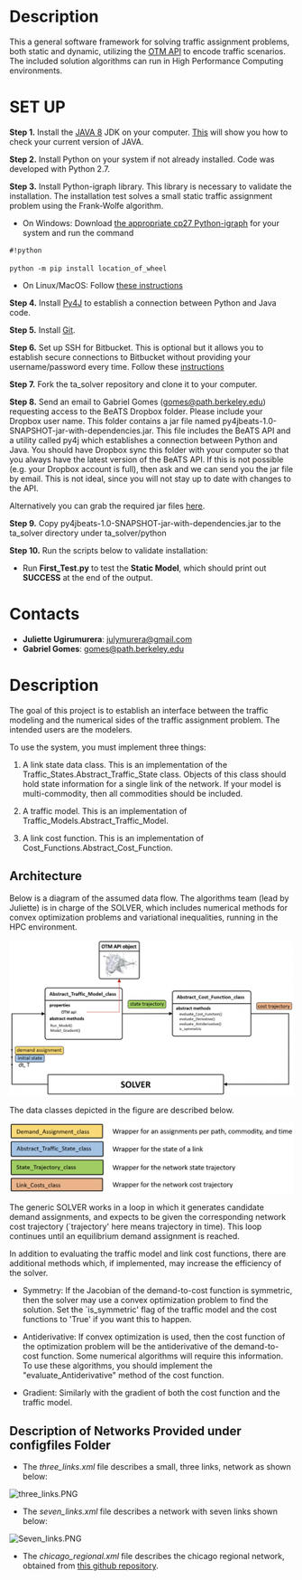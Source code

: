 # Description #
This a general software framework for solving traffic assignment problems, both static and dynamic, utilizing the [OTM API](https://github.com/ggomes/otm-sim) to encode traffic scenarios. 
The included solution algorithms can run in High Performance Computing environments.

# SET UP #

**Step 1.** Install the [JAVA 8](http://www.oracle.com/technetwork/java/javase/downloads/index.html) JDK on your computer.
[This](https://www.java.com/en/download/help/version_manual.xml) will show you how to check your current version of JAVA.

**Step 2.** Install Python on your system if not already installed. Code was developed with Python 2.7.

**Step 3.** Install Python-igraph library. This library is necessary to validate the installation. The installation test solves a small static traffic assignment problem using the Frank-Wolfe algorithm.

* On Windows: Download [the appropriate cp27 Python-igraph](http://www.lfd.uci.edu/~gohlke/pythonlibs/#python-igraph) for your system and run the command 

```
#!python

python -m pip install location_of_wheel

```

* On Linux/MacOS: Follow [these instructions](http://igraph.org/python/#pyinstallosx)

**Step 4.** Install [Py4J](https://www.py4j.org/install.html) to establish a connection between Python and Java code.


**Step 5.** Install [Git](https://git-scm.com/book/en/v2/Getting-Started-Installing-Git).

**Step 6.** Set up SSH for Bitbucket. This is optional but it allows you to establish secure connections to Bitbucket without providing your username/password every time. Follow these [instructions](https://confluence.atlassian.com/bitbucket/set-up-ssh-for-git-728138079.html)

**Step 7.** Fork the ta_solver repository and clone it to your computer.

**Step 8.** Send an email to Gabriel Gomes (gomes@path.berkeley.edu) requesting access to the BeATS Dropbox folder. Please include your Dropbox user name. This folder contains a jar file named py4jbeats-1.0-SNAPSHOT-jar-with-dependencies.jar. This file includes the BeATS API and a utility called py4j which establishes a connection between Python and Java. You should have Dropbox sync this folder with your computer so that you always have the latest version of the BeATS API. If this is not possible (e.g. your Dropbox account is full), then ask and we can send you the jar file by email. This is not ideal, since you will not stay up to date with changes to the API. 

Alternatively you can grab the required jar files [here](https://gcgomes.bitbucket.io/).

**Step 9.** Copy py4jbeats-1.0-SNAPSHOT-jar-with-dependencies.jar to the ta_solver directory under ta_solver/python

**Step 10.** Run the scripts below to validate installation:

* Run **First_Test.py** to test the **Static Model**, which should print out **SUCCESS** at the end of the output.


# Contacts #

* **Juliette Ugirumurera**: julymurera@gmail.com
* **Gabriel Gomes**: gomes@path.berkeley.edu

# Description #

The goal of this project is to establish an interface between the traffic modeling and the numerical sides of the traffic assignment problem. The intended users are the modelers. 

To use the system, you must implement three things:

1. A link state data class. This is an implementation of the Traffic_States.Abstract_Traffic_State class. Objects of this class should hold state information for a single link of the network. If your model is multi-commodity, then all commodities should be included. 

2. A traffic model. This is an implementation of Traffic_Models.Abstract_Traffic_Model. 

3. A link cost function. This is an implementation of Cost_Functions.Abstract_Cost_Function. 

## Architecture ##

Below is a diagram of the assumed data flow. The algorithms team (lead by Juliette) is in charge of the SOLVER, which includes numerical methods for convex optimization problems and variational inequalities, running in the HPC environment. 

![Picture1.png](https://github.com/ugirumurera/TA_solver/blob/master/Software_Architecture.png)


The data classes depicted in the figure are described below. 

![Picture2.png](https://github.com/ugirumurera/TA_solver/blob/master/Data_Classes.png)

The generic SOLVER works in a loop in which it generates candidate demand assignments, and expects to be given the corresponding network cost trajectory (`trajectory' here means trajectory in time). This loop continues until an equilibrium demand assignment is reached. 

In addition to evaluating the traffic model and link cost functions, there are additional methods which, if implemented, may increase the efficiency of the solver. 

* Symmetry: If the Jacobian of the demand-to-cost function is symmetric, then the solver may use a convex optimization problem to find the solution. Set the `is_symmetric' flag of the traffic model and the cost functions to 'True' if you want this to happen. 

* Antiderivative: If convex optimization is used, then the cost function of the optimization problem will be the antiderivative of the demand-to-cost function. Some numerical algorithms will require this information. To use these algorithms, you should implement the "evaluate_Antiderivative" method of the cost function. 

* Gradient: Similarly with the gradient of both the cost function and the traffic model.

##  Description of Networks Provided under configfiles Folder ##
* The *three_links.xml* file describes a small, three links, network as shown below:

![three_links.PNG](https://bitbucket.org/repo/kM5M6MM/images/2125839927-three_links.PNG)

* The *seven_links.xml* file describes a network with seven links shown below:

![Seven_links.PNG](https://bitbucket.org/repo/kM5M6MM/images/1757541522-Seven_links.PNG)

* The *chicago_regional.xml* file describes the chicago regional network, obtained from [this github repository](https://github.com/bstabler/TransportationNetworks/tree/master/chicago-regional).